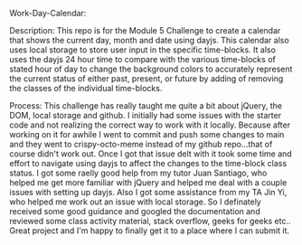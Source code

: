 
Work-Day-Calendar:

Description:
This repo is for the Module 5 Challenge to create a calendar
that shows the current day, month and date using dayjs. This calendar
also uses local storage to store user input in the specific time-blocks. 
It also uses the dayjs 24 hour time to compare with the various time-blocks
of stated hour of day to change the background colors to accurately represent 
the current status of either past, present, or future by adding of removing the 
classes of the individual time-blocks. 

Process:
This challenge has really taught me quite a bit about jQuery, the DOM, local storage
and github. I initially had some issues with the starter code and not realizing the correct 
way to work with it locally. Because after working on it for awhile I went to commit and push some 
changes to main and they went to crispy-octo-meme instead of my github repo...that of course didn't work
out. Once I got that issue delt with it took some time and effort to navigate using dayjs to affect the
changes to the time-block class status. I got some raelly good help from my tutor Juan Santiago, who 
helped me get more familiar with jQuery and helped me deal with a couple issues with setting up dayjs.
Also I got some assistance from my TA Jin Yi, who helped me work out an issue with local storage. So
I definately received some good guidance and googled the documentation and reviewed some class activity
material, stack overflow, geeks for geeks etc.. Great project and I'm happy to finally get it to a 
place where I can submit it.
